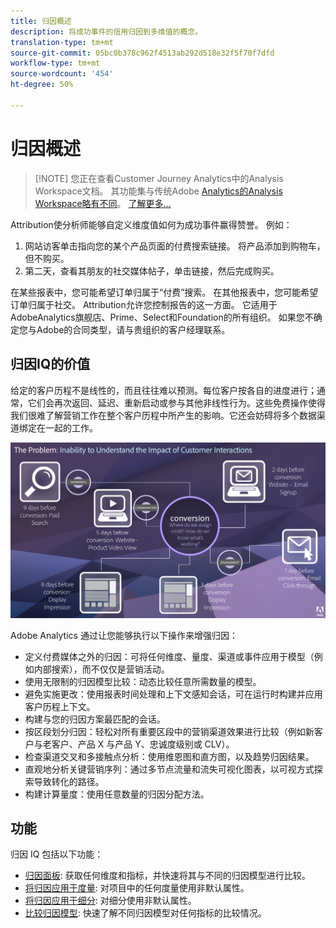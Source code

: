 ```yaml
---
title: 归因概述
description: 将成功事件的信用归因到多维值的概念。
translation-type: tm+mt
source-git-commit: 05bc0b378c962f4513ab292d518e32f5f70f7dfd
workflow-type: tm+mt
source-wordcount: '454'
ht-degree: 50%

---
```



# 归因概述

>[!NOTE] 您正在查看Customer Journey Analytics中的Analysis Workspace文档。 其功能集与传统Adobe [Analytics的Analysis Workspace略有不同](https://docs.adobe.com/content/help/zh-Hans/analytics/analyze/analysis-workspace/home.html)。 [了解更多...](/help/getting-started/cja-aa.md)

Attribution使分析师能够自定义维度值如何为成功事件赢得赞誉。 例如：

1. 网站访客单击指向您的某个产品页面的付费搜索链接。 将产品添加到购物车，但不购买。
2. 第二天，查看其朋友的社交媒体帖子，单击链接，然后完成购买。

在某些报表中，您可能希望订单归属于“付费”搜索。 在其他报表中，您可能希望订单归属于社交。 Attribution允许您控制报告的这一方面。 它适用于AdobeAnalytics旗舰店、Prime、Select和Foundation的所有组织。 如果您不确定您与Adobe的合同类型，请与贵组织的客户经理联系。

## 归因IQ的价值

给定的客户历程不是线性的，而且往往难以预测。每位客户按各自的进度进行；通常，它们会再次返回、延迟、重新启动或参与其他非线性行为。这些免费操作使得我们很难了解营销工作在整个客户历程中所产生的影响。它还会妨碍将多个数据渠道绑定在一起的工作。

![归因 IQ 问题](assets/attribution_iq_problem.png)

Adobe Analytics 通过让您能够执行以下操作来增强归因：

* 定义付费媒体之外的归因：可将任何维度、量度、渠道或事件应用于模型（例如内部搜索），而不仅仅是营销活动。
* 使用无限制的归因模型比较：动态比较任意所需数量的模型。
* 避免实施更改：使用报表时间处理和上下文感知会话，可在运行时构建并应用客户历程上下文。
* 构建与您的归因方案最匹配的会话。
* 按区段划分归因：轻松对所有重要区段中的营销渠道效果进行比较（例如新客户与老客户、产品 X 与产品 Y、忠诚度级别或 CLV）。
* 检查渠道交叉和多接触点分析：使用维恩图和直方图，以及趋势归因结果。
* 直观地分析关键营销序列：通过多节点流量和流失可视化图表，以可视方式探索导致转化的路径。
* 构建计算量度：使用任意数量的归因分配方法。

## 功能

归因 IQ 包括以下功能：

* [归因面板](../c-panels/attribution.md): 获取任何维度和指标，并快速将其与不同的归因模型进行比较。
* [将归因应用于度量](../build-workspace-project/column-row-settings/column-settings.md): 对项目中的任何度量使用非默认属性。
* [将归因应用于细分](/help/components/dimensions/t-breakdown-fa.md): 对细分使用非默认属性。
* [比较归因模型](/help/components/apply-create-metrics.md): 快速了解不同归因模型对任何指标的比较情况。
